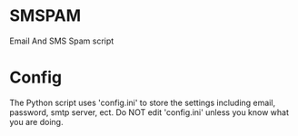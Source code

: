 # SMSPAM
Email And SMS Spam script
# Config
The Python script uses 'config.ini' to store the settings including email, password, smtp server, ect.
Do NOT edit 'config.ini' unless you know what you are doing.
